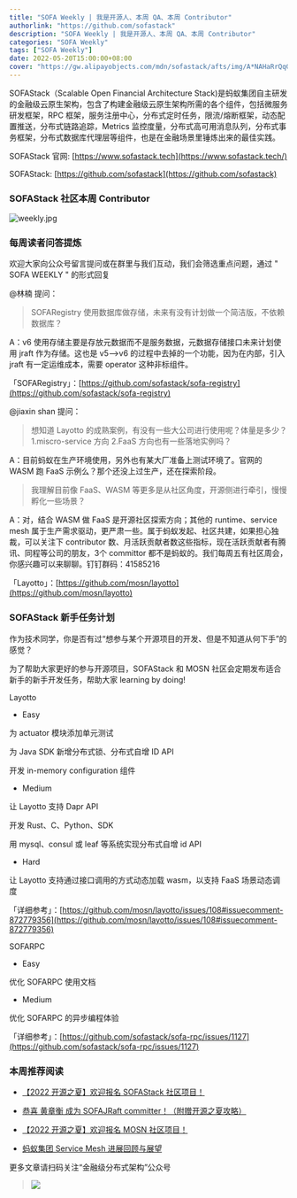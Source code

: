 ```yaml
---
title: "SOFA Weekly | 我是开源人、本周 QA、本周 Contributor"
authorlink: "https://github.com/sofastack"
description: "SOFA Weekly | 我是开源人、本周 QA、本周 Contributor"
categories: "SOFA Weekly"
tags: ["SOFA Weekly"]
date: 2022-05-20T15:00:00+08:00
cover: "https://gw.alipayobjects.com/mdn/sofastack/afts/img/A*NAHaRrQqGzAAAAAAAAAAAAAAARQnAQ"
---
```


SOFAStack（Scalable Open Financial Architecture Stack)是蚂蚁集团自主研发的金融级云原生架构，包含了构建金融级云原生架构所需的各个组件，包括微服务研发框架，RPC 框架，服务注册中心，分布式定时任务，限流/熔断框架，动态配置推送，分布式链路追踪，Metrics 监控度量，分布式高可用消息队列，分布式事务框架，分布式数据库代理层等组件，也是在金融场景里锤炼出来的最佳实践。

SOFAStack 官网: [https://www.sofastack.tech](https://www.sofastack.tech/)

SOFAStack: [https://github.com/sofastack](https://github.com/sofastack)

### SOFAStack 社区本周 Contributor  
![weekly.jpg](https://gw.alipayobjects.com/mdn/rms_1c90e8/afts/img/A*cAOWRow2KeIAAAAAAAAAAAAAARQnAQ)

### 每周读者问答提炼

欢迎大家向公众号留言提问或在群里与我们互动，我们会筛选重点问题，通过 " SOFA WEEKLY " 的形式回复

@林楠 提问：

>SOFARegistry 使用数据库做存储，未来有没有计划做一个简洁版，不依赖数据库？

A：v6 使用存储主要是存放元数据而不是服务数据，元数据存储接口未来计划使用 jraft 作为存储。这也是 v5—>v6 的过程中去掉的一个功能，因为在内部，引入 jraft 有一定运维成本，需要 operator 这种非标组件。

「SOFARegistry」：[https://github.com/sofastack/sofa-registry](https://github.com/sofastack/sofa-registry)

@jiaxin shan 提问：

>想知道 Layotto 的成熟案例，有没有一些大公司进行使用呢？体量是多少？1.miscro-service 方向 2.FaaS 方向也有一些落地实例吗？

A：目前蚂蚁在生产环境使用，另外也有某大厂准备上测试环境了。官网的 WASM 跑 FaaS 示例么？那个还没上过生产，还在探索阶段。

>我理解目前像 FaaS、WASM 等更多是从社区角度，开源侧进行牵引，慢慢孵化一些场景？

A：对，结合 WASM 做 FaaS 是开源社区探索方向；其他的 runtime、service mesh 属于生产需求驱动，更严肃一些。属于蚂蚁发起、社区共建，如果担心独裁，可以关注下 contributor 数、月活跃贡献者数这些指标，现在活跃贡献者有腾讯、同程等公司的朋友，3个 committor 都不是蚂蚁的。我们每周五有社区周会，你感兴趣可以来聊聊。钉钉群码：41585216

「Layotto」：[https://github.com/mosn/layotto](https://github.com/mosn/layotto)

### SOFAStack 新手任务计划

作为技术同学，你是否有过“想参与某个开源项目的开发、但是不知道从何下手”的感觉？

为了帮助大家更好的参与开源项目，SOFAStack 和 MOSN 社区会定期发布适合新手的新手开发任务，帮助大家 learning by doing!

Layotto

- Easy

为 actuator 模块添加单元测试

为 Java SDK 新增分布式锁、分布式自增 ID API

开发 in-memory configuration 组件

- Medium

让 Layotto 支持 Dapr API

开发 Rust、C、Python、SDK

用 mysql、consul 或 leaf 等系统实现分布式自增 id API

- Hard

让 Layotto 支持通过接口调用的方式动态加载 wasm，以支持 FaaS 场景动态调度

「详细参考」：[https://github.com/mosn/layotto/issues/108#issuecomment-872779356](https://github.com/mosn/layotto/issues/108#issuecomment-872779356)

SOFARPC

- Easy

优化 SOFARPC 使用文档

- Medium

优化 SOFARPC 的异步编程体验

「详细参考」：[https://github.com/sofastack/sofa-rpc/issues/1127](https://github.com/sofastack/sofa-rpc/issues/1127)

### 本周推荐阅读

- [【2022 开源之夏】欢迎报名 SOFAStack 社区项目！](https://mp.weixin.qq.com/s?__biz=MzUzMzU5Mjc1Nw==&mid=2247508186&idx=1&sn=69dd9bb76f9d855f93a78e1c95e74304&chksm=faa34f00cdd4c616e2665aa82d786eb30abe031a1e8be2b050d41baf6daa00718506101e770b&scene=21)

- [恭喜 黄章衡 成为 SOFAJRaft committer！（附赠开源之夏攻略）](https://mp.weixin.qq.com/s?__biz=MzUzMzU5Mjc1Nw==&mid=2247508648&idx=1&sn=8b95cf360715349bc27311b2b24344b8&chksm=faa34d72cdd4c464a24e173275d17ba682d71e7f57f3ace948d432fc7617b5c61dae2818946e&scene=21)

- [【2022 开源之夏】欢迎报名 MOSN 社区项目！](https://mp.weixin.qq.com/s?__biz=MzUzMzU5Mjc1Nw==&mid=2247508230&idx=1&sn=ff326d1e46acb12c8a4f08e078bbe151&chksm=faa34edccdd4c7ca70cbcf8d79aa308fb4f8a627303fb31273db8a9ec11549a9655b82f8caa3&scene=21)

- [蚂蚁集团 Service Mesh 进展回顾与展望](https://mp.weixin.qq.com/s?__biz=MzUzMzU5Mjc1Nw==&mid=2247509391&idx=1&sn=95883f61905cc4de15125ffd2183b801&chksm=faa34a55cdd4c3434a0d667f8ed57e59c2fc747315f947b19b23f520786130446b6828a68069&token=519723937&lang=zh_CN#rd)

更多文章请扫码关注“金融级分布式架构”公众号

>![](https://gw.alipayobjects.com/mdn/rms_1c90e8/afts/img/A*8G5NRZ7UEToAAAAAAAAAAAAAARQnAQ)
